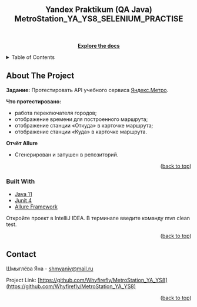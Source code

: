<!-- PROJECT SHIELDS -->
<!--
*** I'm using markdown "reference style" links for readability.
*** Reference links are enclosed in brackets [ ] instead of parentheses ( ).
*** See the bottom of this document for the declaration of the reference variables
*** for contributors-url, forks-url, etc. This is an optional, concise syntax you may use.
*** https://www.markdownguide.org/basic-syntax/#reference-style-links
-->
<div align="center">
<h2 align="center">Yandex Praktikum (QA Java) MetroStation_YA_YS8_SELENIUM_PRACTISE</h2>
  <p align="center">
   
 <br /> 
    <br />
    <a href="https://github.com/Whyfirefly/MetroStation_YA_YS8"><strong>Explore the docs</strong></a>
    <br />
  </p>
</div>

<!-- TABLE OF CONTENTS -->
<details>
  <summary>Table of Contents</summary>
  <ol>
    <li>
      <a href="#about-the-project">About The Project</a>
      <ul>
        <li><a href="#built-with">Built With</a></li>
      </ul>
          </li>
    <li><a href="#contact">Contact</a></li>
  </ol>
</details>

<!-- ABOUT THE PROJECT -->

## About The Project

**Задание:** Протестировать API учебного сервиса <a href="https://qa-metro.stand-2.praktikum-services.ru/">
Яндекс.Метро</a>.

**Что протестировано:**
- работа переключателя городов;
- отображение времени для построенного маршрута;
- отображение станции «Откуда» в карточке маршрута;
- отображение станции «Куда» в карточке маршрута.

**Отчёт Allure**

- Сгенерирован и запушен в репозиторий.

<p align="right">(<a href="#readme-top">back to top</a>)</p>

### Built With

* <a href="https://www.java.com/ru/">Java 11</a>
* <a href="https://junit.org/junit4/">Junit 4</a>
* <a href="https://github.com/allure-framework/">Allure Framework</a>

Откройте проект в IntelliJ IDEA.
В терминале введите команду mvn clean test.

<p align="right">(<a href="#readme-top">back to top</a>)</p>

<!-- CONTACT -->

## Contact
Шмыглёва Яна - shmyaniv@mail.ru

Project Link: [https://github.com/Whyfirefly/MetroStation_YA_YS8](https://github.com/Whyfirefly/MetroStation_YA_YS8)

<p align="right">(<a href="#readme-top">back to top</a>)</p>
